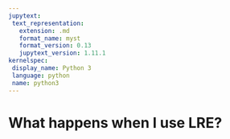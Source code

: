 ```yaml
---
jupytext:
 text_representation:
   extension: .md
   format_name: myst
   format_version: 0.13
   jupytext_version: 1.11.1
kernelspec:
 display_name: Python 3
 language: python
 name: python3
---
```



# What happens when I use LRE?